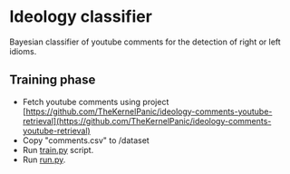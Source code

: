 # Ideology classifier

Bayesian classifier of youtube comments for the detection of right or left idioms.

## Training phase

* Fetch youtube comments using project [https://github.com/TheKernelPanic/ideology-comments-youtube-retrieval](https://github.com/TheKernelPanic/ideology-comments-youtube-retrieval)
* Copy "comments.csv" to /dataset
* Run [train.py](train.py) script.
* Run [run.py](run.py).